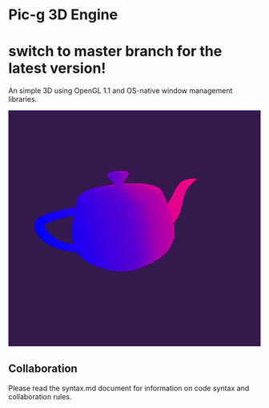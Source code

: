 # Pic-g 3D Engine
# switch to master branch for the latest version!
An simple 3D using OpenGL 1.1 and OS-native window management libraries.

![alt text](dev/screenshots/teapot.png "Title")

## Collaboration
Please read the syntax.md document for information on code syntax and collaboration rules.

